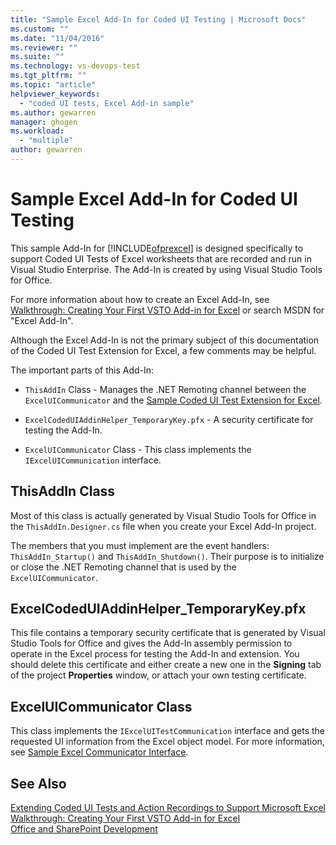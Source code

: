 ```yaml
---
title: "Sample Excel Add-In for Coded UI Testing | Microsoft Docs"
ms.custom: ""
ms.date: "11/04/2016"
ms.reviewer: ""
ms.suite: ""
ms.technology: vs-devops-test
ms.tgt_pltfrm: ""
ms.topic: "article"
helpviewer_keywords: 
  - "coded UI tests, Excel Add-in sample"
ms.author: gewarren
manager: ghogen
ms.workload: 
  - "multiple"
author: gewarren
---
```

# Sample Excel Add-In for Coded UI Testing
This sample Add-In for [!INCLUDE[ofprexcel](../test/includes/ofprexcel_md.md)] is designed specifically to support Coded UI Tests of Excel worksheets that are recorded and run in Visual Studio Enterprise. The Add-In is created by using Visual Studio Tools for Office.  
  
 For more information about how to create an Excel Add-In, see [Walkthrough: Creating Your First VSTO Add-in for Excel](http://msdn.microsoft.com/Library/a855e2be-3ecf-4112-a7f5-ec0f7fad3b5f) or search MSDN for "Excel Add-In".  
  
 Although the Excel Add-In is not the primary subject of this documentation of the Coded UI Test Extension for Excel, a few comments may be helpful.  
  
 The important parts of this Add-In:  
  
-   `ThisAddIn`  Class - Manages the .NET Remoting channel between the `ExcelUICommunicator` and the [Sample Coded UI Test Extension for Excel](../test/sample-coded-ui-test-extension-for-excel.md).  
  
-   `ExcelCodedUIAddinHelper_TemporaryKey.pfx`  - A security certificate for testing the Add-In.  
  
-   `ExcelUICommunicator`  Class - This class implements the `IExcelUICommunication` interface.  
  
## ThisAddIn Class  
 Most of this class is actually generated by Visual Studio Tools for Office in the `ThisAddIn.Designer.cs` file when you create your Excel Add-In project.  
  
 The members that you must implement are the event handlers: `ThisAddIn_Startup()` and `ThisAddIn_Shutdown()`. Their purpose is to initialize or close the .NET Remoting channel that is used by the `ExcelUICommunicator`.  
  
## ExcelCodedUIAddinHelper_TemporaryKey.pfx  
 This file contains a temporary security certificate that is generated by Visual Studio Tools for Office and gives the Add-In assembly permission to operate in the Excel process for testing the Add-In and extension. You should delete this certificate and either create a new one in the **Signing** tab of the project **Properties** window, or attach your own testing certificate.  
  
## ExcelUICommunicator Class  
 This class implements the `IExcelUITestCommunication` interface and gets the requested UI information from the Excel object model. For more information, see [Sample Excel Communicator Interface](../test/sample-excel-communicator-interface.md).  
  
## See Also  
 [Extending Coded UI Tests and Action Recordings to Support Microsoft Excel](../test/extending-coded-ui-tests-and-action-recordings-to-support-microsoft-excel.md)   
 [Walkthrough: Creating Your First VSTO Add-in for Excel](http://msdn.microsoft.com/Library/a855e2be-3ecf-4112-a7f5-ec0f7fad3b5f)   
 [Office and SharePoint Development](/office-dev/office-dev/office-and-sharepoint-development-in-visual-studio)
